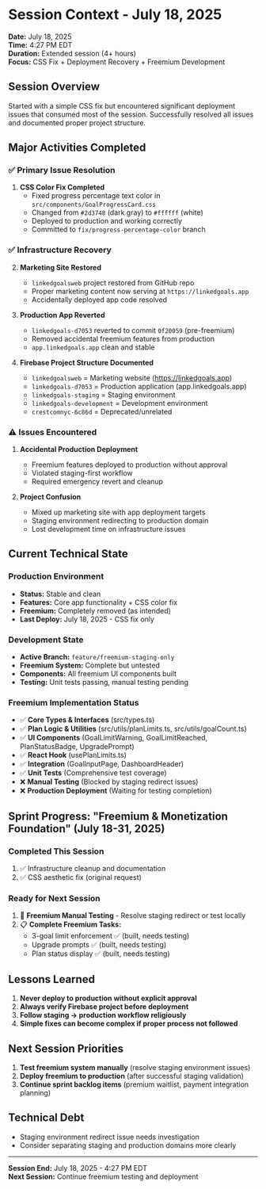 # Session Context - July 18, 2025

**Date:** July 18, 2025  
**Time:** 4:27 PM EDT  
**Duration:** Extended session (4+ hours)  
**Focus:** CSS Fix + Deployment Recovery + Freemium Development

## Session Overview

Started with a simple CSS fix but encountered significant deployment issues that consumed most of the session. Successfully resolved all issues and documented proper project structure.

## Major Activities Completed

### ✅ Primary Issue Resolution

1. **CSS Color Fix Completed**
   - Fixed progress percentage text color in `src/components/GoalProgressCard.css`
   - Changed from `#2d3748` (dark gray) to `#ffffff` (white)
   - Deployed to production and working correctly
   - Committed to `fix/progress-percentage-color` branch

### ✅ Infrastructure Recovery

2. **Marketing Site Restored**
   - `linkedgoalsweb` project restored from GitHub repo
   - Proper marketing content now serving at `https://linkedgoals.app`
   - Accidentally deployed app code resolved

3. **Production App Reverted**
   - `linkedgoals-d7053` reverted to commit `0f20059` (pre-freemium)
   - Removed accidental freemium features from production
   - `app.linkedgoals.app` clean and stable

4. **Firebase Project Structure Documented**
   - `linkedgoalsweb` = Marketing website (https://linkedgoals.app)
   - `linkedgoals-d7053` = Production application (app.linkedgoals.app)
   - `linkedgoals-staging` = Staging environment
   - `linkedgoals-development` = Development environment
   - `crestcomnyc-6c86d` = Deprecated/unrelated

### ⚠️ Issues Encountered

1. **Accidental Production Deployment**
   - Freemium features deployed to production without approval
   - Violated staging-first workflow
   - Required emergency revert and cleanup

2. **Project Confusion**
   - Mixed up marketing site with app deployment targets
   - Staging environment redirecting to production domain
   - Lost development time on infrastructure issues

## Current Technical State

### Production Environment

- **Status:** Stable and clean
- **Features:** Core app functionality + CSS color fix
- **Freemium:** Completely removed (as intended)
- **Last Deploy:** July 18, 2025 - CSS fix only

### Development State

- **Active Branch:** `feature/freemium-staging-only`
- **Freemium System:** Complete but untested
- **Components:** All freemium UI components built
- **Testing:** Unit tests passing, manual testing pending

### Freemium Implementation Status

- ✅ **Core Types & Interfaces** (src/types.ts)
- ✅ **Plan Logic & Utilities** (src/utils/planLimits.ts, src/utils/goalCount.ts)
- ✅ **UI Components** (GoalLimitWarning, GoalLimitReached, PlanStatusBadge, UpgradePrompt)
- ✅ **React Hook** (usePlanLimits.ts)
- ✅ **Integration** (GoalInputPage, DashboardHeader)
- ✅ **Unit Tests** (Comprehensive test coverage)
- ❌ **Manual Testing** (Blocked by staging redirect issues)
- ❌ **Production Deployment** (Waiting for testing completion)

## Sprint Progress: "Freemium & Monetization Foundation" (July 18-31, 2025)

### Completed This Session

1. ✅ Infrastructure cleanup and documentation
2. ✅ CSS aesthetic fix (original request)

### Ready for Next Session

1. 🔄 **Freemium Manual Testing** - Resolve staging redirect or test locally
2. 📋 **Complete Freemium Tasks:**
   - 3-goal limit enforcement ✅ (built, needs testing)
   - Upgrade prompts ✅ (built, needs testing)
   - Plan status display ✅ (built, needs testing)

## Lessons Learned

1. **Never deploy to production without explicit approval**
2. **Always verify Firebase project before deployment**
3. **Follow staging → production workflow religiously**
4. **Simple fixes can become complex if proper process not followed**

## Next Session Priorities

1. **Test freemium system manually** (resolve staging environment issues)
2. **Deploy freemium to production** (after successful staging validation)
3. **Continue sprint backlog items** (premium waitlist, payment integration planning)

## Technical Debt

- Staging environment redirect issue needs investigation
- Consider separating staging and production domains more clearly

---

**Session End:** July 18, 2025 - 4:27 PM EDT  
**Next Session:** Continue freemium testing and deployment
